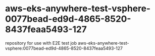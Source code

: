 # aws-eks-anywhere-test-vsphere-0077bead-ed9d-4865-8520-8437feaa5493-127
repository for use with E2E test job aws-eks-anywhere-test-vsphere:0077bead-ed9d-4865-8520-8437feaa5493-127
